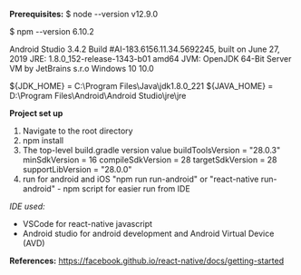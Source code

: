 **Prerequisites:**
$ node --version
v12.9.0

$ npm --version
6.10.2

Android Studio 3.4.2
Build #AI-183.6156.11.34.5692245, built on June 27, 2019
JRE: 1.8.0_152-release-1343-b01 amd64
JVM: OpenJDK 64-Bit Server VM by JetBrains s.r.o
Windows 10 10.0

${JDK_HOME} = C:\Program Files\Java\jdk1.8.0_221
${JAVA_HOME} = D:\Program Files\Android\Android Studio\jre\jre

**Project set up**
1. Navigate to the root directory
2. npm install
3. The top-level build.gradle version value
        buildToolsVersion = "28.0.3"
        minSdkVersion = 16
        compileSdkVersion = 28
        targetSdkVersion = 28
        supportLibVersion = "28.0.0"
4. run for android and iOS
"npm run run-android" or "react-native run-android" - npm script for easier run from IDE

*IDE used:*
- VSCode for react-native javascript
- Android studio for android development and Android Virtual Device (AVD)

**References:**
https://facebook.github.io/react-native/docs/getting-started
